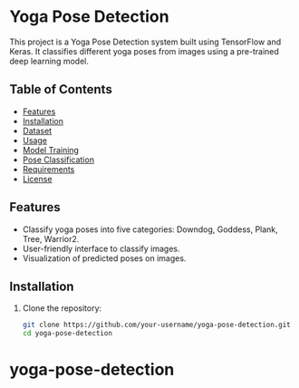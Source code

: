 # Yoga Pose Detection

This project is a Yoga Pose Detection system built using TensorFlow and Keras. It classifies different yoga poses from images using a pre-trained deep learning model.

## Table of Contents
- [Features](#features)
- [Installation](#installation)
- [Dataset](#dataset)
- [Usage](#usage)
- [Model Training](#model-training)
- [Pose Classification](#pose-classification)
- [Requirements](#requirements)
- [License](#license)

## Features
- Classify yoga poses into five categories: Downdog, Goddess, Plank, Tree, Warrior2.
- User-friendly interface to classify images.
- Visualization of predicted poses on images.

## Installation
1. Clone the repository:
   ```bash
   git clone https://github.com/your-username/yoga-pose-detection.git
   cd yoga-pose-detection
# yoga-pose-detection
